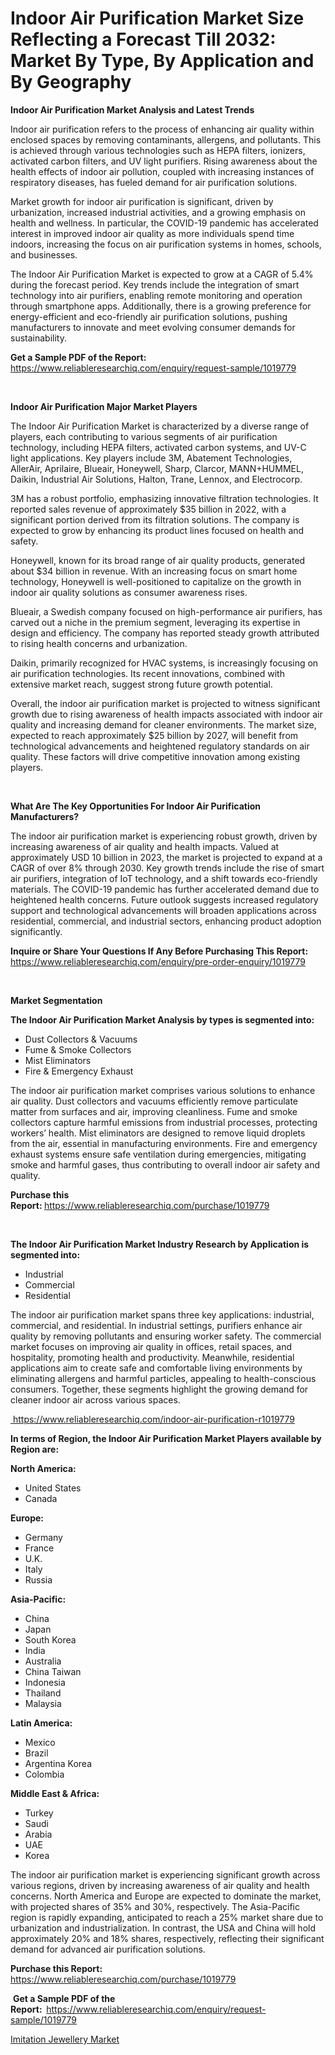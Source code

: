 <p><h1>Indoor Air Purification Market Size Reflecting a Forecast Till 2032: Market By Type, By Application and By Geography</h1></p><p><strong>Indoor Air Purification Market Analysis and Latest Trends</strong></p>
<p><p>Indoor air purification refers to the process of enhancing air quality within enclosed spaces by removing contaminants, allergens, and pollutants. This is achieved through various technologies such as HEPA filters, ionizers, activated carbon filters, and UV light purifiers. Rising awareness about the health effects of indoor air pollution, coupled with increasing instances of respiratory diseases, has fueled demand for air purification solutions.</p><p>Market growth for indoor air purification is significant, driven by urbanization, increased industrial activities, and a growing emphasis on health and wellness. In particular, the COVID-19 pandemic has accelerated interest in improved indoor air quality as more individuals spend time indoors, increasing the focus on air purification systems in homes, schools, and businesses.</p><p>The Indoor Air Purification Market is expected to grow at a CAGR of 5.4% during the forecast period. Key trends include the integration of smart technology into air purifiers, enabling remote monitoring and operation through smartphone apps. Additionally, there is a growing preference for energy-efficient and eco-friendly air purification solutions, pushing manufacturers to innovate and meet evolving consumer demands for sustainability.</p></p>
<p><strong>Get a Sample PDF of the Report:&nbsp;</strong> <a href="https://www.reliableresearchiq.com/enquiry/request-sample/1019779?utm_campaign=2144&utm_medium=2&utm_source=Github&utm_content=ia&utm_term=06022025&utm_id=indoor-air-purification">https://www.reliableresearchiq.com/enquiry/request-sample/1019779</a></p>
<p>&nbsp;</p>
<p><strong>Indoor Air Purification Major Market Players</strong></p>
<p><p>The Indoor Air Purification Market is characterized by a diverse range of players, each contributing to various segments of air purification technology, including HEPA filters, activated carbon systems, and UV-C light applications. Key players include 3M, Abatement Technologies, AllerAir, Aprilaire, Blueair, Honeywell, Sharp, Clarcor, MANN+HUMMEL, Daikin, Industrial Air Solutions, Halton, Trane, Lennox, and Electrocorp.</p><p>3M has a robust portfolio, emphasizing innovative filtration technologies. It reported sales revenue of approximately $35 billion in 2022, with a significant portion derived from its filtration solutions. The company is expected to grow by enhancing its product lines focused on health and safety.</p><p>Honeywell, known for its broad range of air quality products, generated about $34 billion in revenue. With an increasing focus on smart home technology, Honeywell is well-positioned to capitalize on the growth in indoor air quality solutions as consumer awareness rises.</p><p>Blueair, a Swedish company focused on high-performance air purifiers, has carved out a niche in the premium segment, leveraging its expertise in design and efficiency. The company has reported steady growth attributed to rising health concerns and urbanization.</p><p>Daikin, primarily recognized for HVAC systems, is increasingly focusing on air purification technologies. Its recent innovations, combined with extensive market reach, suggest strong future growth potential.</p><p>Overall, the indoor air purification market is projected to witness significant growth due to rising awareness of health impacts associated with indoor air quality and increasing demand for cleaner environments. The market size, expected to reach approximately $25 billion by 2027, will benefit from technological advancements and heightened regulatory standards on air quality. These factors will drive competitive innovation among existing players.</p></p>
<p>&nbsp;</p>
<p><strong>What Are The Key Opportunities For Indoor Air Purification Manufacturers?</strong></p>
<p><p>The indoor air purification market is experiencing robust growth, driven by increasing awareness of air quality and health impacts. Valued at approximately USD 10 billion in 2023, the market is projected to expand at a CAGR of over 8% through 2030. Key growth trends include the rise of smart air purifiers, integration of IoT technology, and a shift towards eco-friendly materials. The COVID-19 pandemic has further accelerated demand due to heightened health concerns. Future outlook suggests increased regulatory support and technological advancements will broaden applications across residential, commercial, and industrial sectors, enhancing product adoption significantly.</p></p>
<p><strong>Inquire or Share Your Questions If Any Before Purchasing This Report:</strong> <a href="https://www.reliableresearchiq.com/enquiry/pre-order-enquiry/1019779?utm_campaign=2144&utm_medium=2&utm_source=Github&utm_content=ia&utm_term=06022025&utm_id=indoor-air-purification">https://www.reliableresearchiq.com/enquiry/pre-order-enquiry/1019779</a></p>
<p>&nbsp;</p>
<p><strong>Market Segmentation</strong></p>
<p><strong>The Indoor Air Purification Market Analysis by types is segmented into:</strong></p>
<p><ul><li>Dust Collectors & Vacuums</li><li>Fume & Smoke Collectors</li><li>Mist Eliminators</li><li>Fire & Emergency Exhaust</li></ul></p>
<p><p>The indoor air purification market comprises various solutions to enhance air quality. Dust collectors and vacuums efficiently remove particulate matter from surfaces and air, improving cleanliness. Fume and smoke collectors capture harmful emissions from industrial processes, protecting workers’ health. Mist eliminators are designed to remove liquid droplets from the air, essential in manufacturing environments. Fire and emergency exhaust systems ensure safe ventilation during emergencies, mitigating smoke and harmful gases, thus contributing to overall indoor air safety and quality.</p></p>
<p><strong>Purchase this Report:&nbsp;</strong><a href="https://www.reliableresearchiq.com/purchase/1019779?utm_campaign=2144&utm_medium=2&utm_source=Github&utm_content=ia&utm_term=06022025&utm_id=indoor-air-purification">https://www.reliableresearchiq.com/purchase/1019779</a></p>
<p>&nbsp;</p>
<p><strong>The Indoor Air Purification Market Industry Research by Application is segmented into:</strong></p>
<p><ul><li>Industrial</li><li>Commercial</li><li>Residential</li></ul></p>
<p><p>The indoor air purification market spans three key applications: industrial, commercial, and residential. In industrial settings, purifiers enhance air quality by removing pollutants and ensuring worker safety. The commercial market focuses on improving air quality in offices, retail spaces, and hospitality, promoting health and productivity. Meanwhile, residential applications aim to create safe and comfortable living environments by eliminating allergens and harmful particles, appealing to health-conscious consumers. Together, these segments highlight the growing demand for cleaner indoor air across various spaces.</p></p>
<p><a href="https://www.reliableresearchiq.com/indoor-air-purification-r1019779?utm_campaign=2144&utm_medium=2&utm_source=Github&utm_content=ia&utm_term=06022025&utm_id=indoor-air-purification">&nbsp;https://www.reliableresearchiq.com/indoor-air-purification-r1019779</a></p>
<p><strong>In terms of Region, the Indoor Air Purification Market Players available by Region are:</strong></p>
<p>
    <p> <strong> North America: </strong>
        <ul>
            <li>United States</li>
            <li>Canada</li>
        </ul>
        </p> 
    <p> <strong> Europe: </strong>
        <ul>
            <li>Germany</li>
            <li>France</li>
            <li>U.K.</li>
            <li>Italy</li>
            <li>Russia</li>
        </ul>
        </p> 
    <p> <strong> Asia-Pacific: </strong>
        <ul>
            <li>China</li>
            <li>Japan</li>
            <li>South Korea</li>
            <li>India</li>
            <li>Australia</li>
            <li>China Taiwan</li>
            <li>Indonesia</li>
            <li>Thailand</li>
            <li>Malaysia</li>
        </ul>
        </p> 
    <p> <strong> Latin America: </strong>
        <ul>
            <li>Mexico</li>
            <li>Brazil</li>
            <li>Argentina Korea</li>
            <li>Colombia</li>
        </ul>
        </p> 
    <p> <strong> Middle East & Africa: </strong>
        <ul>
            <li>Turkey</li>
            <li>Saudi</li>
            <li>Arabia</li>
            <li>UAE</li>
            <li>Korea</li>
        </ul>
    </p>
    </p>
<p><p>The indoor air purification market is experiencing significant growth across various regions, driven by increasing awareness of air quality and health concerns. North America and Europe are expected to dominate the market, with projected shares of 35% and 30%, respectively. The Asia-Pacific region is rapidly expanding, anticipated to reach a 25% market share due to urbanization and industrialization. In contrast, the USA and China will hold approximately 20% and 18% shares, respectively, reflecting their significant demand for advanced air purification solutions.</p></p>
<p><strong>Purchase this Report: </strong><a href="https://www.reliableresearchiq.com/purchase/1019779?utm_campaign=2144&utm_medium=2&utm_source=Github&utm_content=ia&utm_term=06022025&utm_id=indoor-air-purification">https://www.reliableresearchiq.com/purchase/1019779</a></p>
<p>&nbsp;<strong>Get a Sample PDF of the Report:&nbsp;&nbsp;</strong><a href="https://www.reliableresearchiq.com/enquiry/request-sample/1019779?utm_campaign=2144&utm_medium=2&utm_source=Github&utm_content=ia&utm_term=06022025&utm_id=indoor-air-purification">https://www.reliableresearchiq.com/enquiry/request-sample/1019779</a></p>
<p><strong></strong></p>
<p><p><a href="https://github.com/AshrafKhan865/Market-Research-Report-List-1/blob/main/imitation-jewellery-market.md?utm_campaign=2144&utm_medium=2&utm_source=Github&utm_content=ia&utm_term=06022025&utm_id=indoor-air-purification">Imitation Jewellery Market</a></p></p>